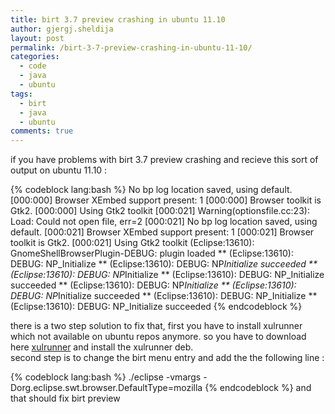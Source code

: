 ```yaml
---
title: birt 3.7 preview crashing in ubuntu 11.10
author: gjergj.sheldija
layout: post
permalink: /birt-3-7-preview-crashing-in-ubuntu-11-10/
categories:
  - code
  - java
  - ubuntu
tags:
  - birt
  - java
  - ubuntu
comments: true
---
```

if you have problems with birt 3.7 preview crashing and recieve this sort of output on ubuntu 11.10 :

{% codeblock lang:bash %}
 No bp log location saved, using default.
 [000:000] Browser XEmbed support present: 1
 [000:000] Browser toolkit is Gtk2.
 [000:000] Using Gtk2 toolkit
 [000:021] Warning(optionsfile.cc:23): Load: Could not open file, err=2
 [000:021] No bp log location saved, using default.
 [000:021] Browser XEmbed support present: 1
 [000:021] Browser toolkit is Gtk2.
 [000:021] Using Gtk2 toolkit
 (Eclipse:13610): GnomeShellBrowserPlugin-DEBUG: plugin loaded
 ** (Eclipse:13610): DEBUG: NP_Initialize
 ** (Eclipse:13610): DEBUG: NP<em>Initialize succeeded
 ** (Eclipse:13610): DEBUG: NP</em>Initialize
 ** (Eclipse:13610): DEBUG: NP_Initialize succeeded
 ** (Eclipse:13610): DEBUG: NP<em>Initialize
 ** (Eclipse:13610): DEBUG: NP</em>Initialize succeeded
 ** (Eclipse:13610): DEBUG: NP_Initialize
 ** (Eclipse:13610): DEBUG: NP_Initialize succeeded
{% endcodeblock %}

there is a two step solution to fix that, first you have to install xulrunner which not available on ubuntu repos anymore. so you have to download
here [xulrunner](http://bit.ly/veR5YO) and install the xulrunner deb.  
second step is to change the birt menu entry and add the the following line :

{% codeblock lang:bash %}
./eclipse -vmargs -Dorg.eclipse.swt.browser.DefaultType=mozilla
{% endcodeblock %}
and that should fix birt preview
